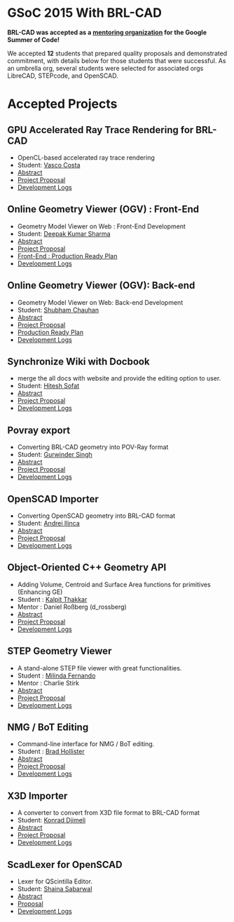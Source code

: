# GSoC 2015 With BRL-CAD

**BRL-CAD was accepted as a [mentoring
organization](http://www.google-melange.com/) for the Google Summer of
Code!**

We accepted **12** students that prepared quality proposals and
demonstrated commitment, with details below for those students that were
successful. As an umbrella org, several students were selected for
associated orgs LibreCAD, STEPcode, and OpenSCAD.

# Accepted Projects

## GPU Accelerated Ray Trace Rendering for BRL-CAD

-   OpenCL-based accelerated ray trace rendering
-   Student: [Vasco Costa](/wiki/user/vasco.costa)
-   [Abstract](https://www.google-melange.com/gsoc/project/details/google/gsoc2015/vasc/5657382461898752)
-   [Project Proposal](/wiki/user/vasco.costa/GSoC15/proposal)
-   [Development Logs](/wiki/user/vasco.costa/GSoC15/logs)

## Online Geometry Viewer (OGV) : Front-End

-   Geometry Model Viewer on Web : Front-End Development
-   Student: [Deepak Kumar Sharma](/wiki/user/Deekaysharma)
-   [Abstract](http://www.google-melange.com/gsoc/project/details/google/gsoc2015/deepakkumarsharma/5764640680181760)
-   [Project Proposal](/wiki/user/Deekaysharma/GSoC2015/Proposal)
-   [Front-End : Production Ready Plan](/wiki/user/Deekaysharma/GSoc15/OGV_production_ready_plan)
-   [Development Logs](/wiki/user/Deekaysharma/logs)

## Online Geometry Viewer (OGV): Back-end

-   Geometry Model Viewer on Web: Back-end Development
-   Student: [Shubham Chauhan](/wiki/user/MeShubham99)
-   [Abstract](https://www.google-melange.com/gsoc/project/details/google/gsoc2015/meshubham99/5639274879778816)
-   [Project Proposal](/wiki/user/MeShubham99/GSoc15/proposal)
-   [Production Ready Plan](/wiki/user/MeShubham99/GSoc15/OGV_production_ready_plan)
-   [Development Logs](/wiki/user/MeShubham99/GSoc15/log_development)

## Synchronize Wiki with Docbook

-   merge the all docs with website and provide the editing option to
    user.
-   Student: [Hitesh Sofat](/wiki/user/Hiteshsofat)
-   [Abstract](https://www.google-melange.com/gsoc/project/details/google/gsoc2015/hitesh123/5757334940811264)
-   [Project Proposal](/wiki/user/Hiteshsofat/GSoc15/proposal)
-   [Development Logs](/wiki/user/Hiteshsofat/GSoc15/log_development)

## Povray export

-   Converting BRL-CAD geometry into POV-Ray format
-   Student: [Gurwinder Singh](/wiki/user/Gurwinder_Singh)
-   [Abstract](https://www.google-melange.com/gsoc/project/details/google/gsoc2015/gurwinder_singh_bains/5639274879778816)
-   [Project Proposal](/wiki/user/Gurwinder_Singh/GSoc15/proposal)
-   [Development Logs](/wiki/user/Gurwinder_Singh/GSoc15/log_development)

## OpenSCAD Importer

-   Converting OpenSCAD geometry into BRL-CAD format
-   Student: [Andrei Ilinca](/wiki/user/Andrei.ilinca24)
-   [Abstract](https://www.google-melange.com/gsoc/project/details/google/gsoc2015/andrei_il/5676830073815040)
-   [Project Proposal](/wiki/user/Andrei.ilinca24/Proposal)
-   [Development Logs](/wiki/user/Andrei.ilinca24/logs)

## Object-Oriented C++ Geometry API

-   Adding Volume, Centroid and Surface Area functions for primitives
    (Enhancing GE)
-   Student : [Kalpit Thakkar](/wiki/user/Dracarys983)
-   Mentor : Daniel Roßberg (d_rossberg)
-   [Abstract](https://www.google-melange.com/gsoc/project/details/google/gsoc2015/dracarys983/5750085036015616)
-   [Project Proposal](/wiki/user/Dracarys983/Proposal)
-   [Development Logs](/wiki/user/Dracarys983/Development_Logs)

## STEP Geometry Viewer

-   A stand-alone STEP file viewer with great functionalities.
-   Student : [Milinda Fernando](/wiki/user/MilindaFernando)
-   Mentor : Charlie Stirk
-   [Abstract](/wiki/user/MilindaFernando/abstract)
-   [Project Proposal](/wiki/user/MilindaFernando/gsoc2015_project_proposal)
-   [Development Logs](/wiki/user/MilindaFernando/gsoc2015_devlog)

## NMG / BoT Editing

-   Command-line interface for NMG / BoT editing.
-   Student : [Brad Hollister](/wiki/user/Bhollister)
-   [Abstract](https://www.google-melange.com/gsoc/project/details/google/gsoc2015/brad_h/5697982787747840)
-   [Project Proposal](/wiki/user/Bhollister/Proposal)
-   [Development Logs](/wiki/user/Bhollister/DevLog)

## X3D Importer

-   A converter to convert from X3D file format to BRL-CAD format
-   Student: [Konrad Djimeli](/wiki/user/Konrado_DJ)
-   [Abstract](https://www.google-melange.com/gsoc/project/details/google/gsoc2015/djimeli/5634387206995968)
-   [Project Proposal](/wiki/user/Konrado_DJ/GSoc2015/Proposal/X3D_Importer)
-   [Development Logs](/wiki/user/Konrado_DJ/GSoc2015/logs)

## ScadLexer for OpenSCAD

-   Lexer for QScintilla Editor.
-   Student: [Shaina Sabarwal](/wiki/user/Shainasabarwal)
-   [Abstract](https://www.google-melange.com/gsoc/project/details/google/gsoc2015/shaina/5684049913839616)
-   [Proposal](/wiki/user/Shainasabarwal/ScadLexer_for_ScintillaEditor.md#Title:_SCAD_lexer_for_QScintilla_Editor)
-   [Development Logs](/wiki/user/Shainasabarwal/GSoC15/logs)
